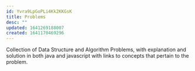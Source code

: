 ```yaml
---
id: Yvra9LpGoPLi4Kk2KKGsK
title: Problems
desc: ""
updated: 1641269188007
created: 1641170469296
---
```


Collection of Data Structure and Algorithm Problems, with explanation and solution in both java and javascript with links to concepts that pertain to the problem.
